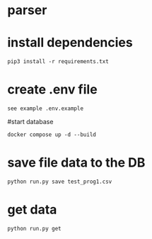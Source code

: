 # parser
# install dependencies

    pip3 install -r requirements.txt

# create .env file
    see example .env.example

#start database

    docker compose up -d --build

# save file data to the DB
    python run.py save test_prog1.csv

# get data
    python run.py get